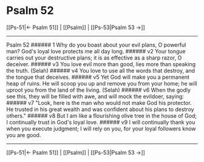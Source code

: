 # Psalm 52

[[Ps-51|← Psalm 51]] | [[Psalm]] | [[Ps-53|Psalm 53 →]]
***

Psalm 52 ###### 1 Why do you boast about your evil plans, O powerful man? God's loyal love protects me all day long. ###### v2 Your tongue carries out your destructive plans; it is as effective as a sharp razor, O deceiver. ###### v3 You love evil more than good, lies more than speaking the truth. (Selah) ###### v4 You love to use all the words that destroy, and the tongue that deceives. ###### v5 Yet God will make you a permanent heap of ruins. He will scoop you up and remove you from your home; he will uproot you from the land of the living. (Selah) ###### v6 When the godly see this, they will be filled with awe, and will mock the evildoer, saying: ###### v7 "Look, here is the man who would not make God his protector. He trusted in his great wealth and was confident about his plans to destroy others." ###### v8 But I am like a flourishing olive tree in the house of God; I continually trust in God's loyal love. ###### v9 I will continually thank you when you execute judgment; I will rely on you, for your loyal followers know you are good.

***
[[Ps-51|← Psalm 51]] | [[Psalm]] | [[Ps-53|Psalm 53 →]]
